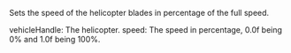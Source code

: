 Sets the speed of the helicopter blades in percentage of the full speed.

vehicleHandle: The helicopter.
speed: The speed in percentage, 0.0f being 0% and 1.0f being 100%.